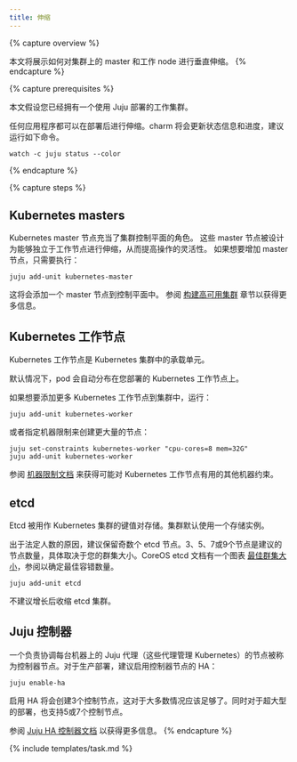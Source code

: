 ```yaml
---
title: 伸缩
---
```



{% capture overview %}

本文将展示如何对集群上的 master 和工作 node 进行垂直伸缩。
{% endcapture %}

{% capture prerequisites %}

本文假设您已经拥有一个使用 Juju 部署的工作集群。

任何应用程序都可以在部署后进行伸缩。charm 将会更新状态信息和进度，建议运行如下命令。

```
watch -c juju status --color
```
{% endcapture %}

{% capture steps %}
## Kubernetes masters


Kubernetes master 节点充当了集群控制平面的角色。
这些 master 节点被设计为能够独立于工作节点进行伸缩，从而提高操作的灵活性。
如果想要增加 master 节点，只需要执行：

    juju add-unit kubernetes-master


这将会添加一个 master 节点到控制平面中。
参阅 [构建高可用集群](/docs/admin/high-availability) 章节以获得更多信息。


## Kubernetes 工作节点

Kubernetes 工作节点是 Kubernetes 集群中的承载单元。

默认情况下，pod 会自动分布在您部署的 Kubernetes 工作节点上。

如果想要添加更多 Kubernetes 工作节点到集群中，运行：

```
juju add-unit kubernetes-worker
```


或者指定机器限制来创建更大量的节点：

```
juju set-constraints kubernetes-worker "cpu-cores=8 mem=32G"
juju add-unit kubernetes-worker
```


参阅 [机器限制文档](https://jujucharms.com/docs/stable/charms-constraints) 来获得可能对 Kubernetes 工作节点有用的其他机器约束。

## etcd


Etcd 被用作 Kubernetes 集群的键值对存储。集群默认使用一个存储实例。

出于法定人数的原因，建议保留奇数个 etcd 节点。3、5、7或9个节点是建议的节点数量，具体取决于您的群集大小。CoreOS etcd 文档有一个图表
[最佳群集大小](https://coreos.com/etcd/docs/latest/admin_guide.html#optimal-cluster-size)，参阅以确定最佳容错数量。

```
juju add-unit etcd
```


不建议增长后收缩 etcd 集群。


## Juju 控制器


一个负责协调每台机器上的 Juju 代理（这些代理管理 Kubernetes）的节点被称为控制器节点。对于生产部署，建议启用控制器节点的 HA：

    juju enable-ha
    

启用 HA 将会创建3个控制节点，这对于大多数情况应该足够了。同时对于超大型的部署，也支持5或7个控制节点。

参阅 [Juju HA 控制器文档](https://jujucharms.com/docs/2.2/controllers-ha) 以获得更多信息。
{% endcapture %}

{% include templates/task.md %}